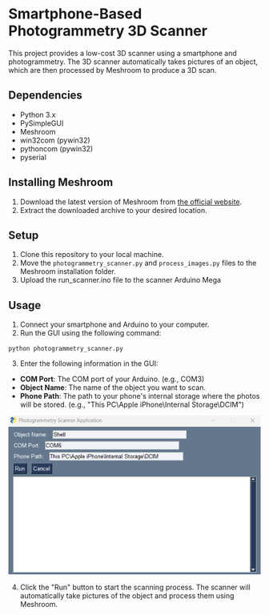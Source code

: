 # Smartphone-Based Photogrammetry 3D Scanner

This project provides a low-cost 3D scanner using a smartphone and photogrammetry. The 3D scanner automatically takes pictures of an object, which are then processed by Meshroom to produce a 3D scan.

## Dependencies

- Python 3.x
- PySimpleGUI
- Meshroom
- win32com (pywin32)
- pythoncom (pywin32)
- pyserial

## Installing Meshroom

1. Download the latest version of Meshroom from [the official website](https://alicevision.org/#meshroom).
2. Extract the downloaded archive to your desired location.

## Setup

1. Clone this repository to your local machine.
2. Move the `photogrammetry_scanner.py` and `process_images.py` files to the Meshroom installation folder.
3. Upload the run_scanner.ino file to the scanner Arduino Mega

## Usage

1. Connect your smartphone and Arduino to your computer.
2. Run the GUI using the following command:
```
python photogrammetry_scanner.py
```

3. Enter the following information in the GUI:

- **COM Port**: The COM port of your Arduino. (e.g., COM3)
- **Object Name**: The name of the object you want to scan.
- **Phone Path**: The path to your phone's internal storage where the photos will be stored. (e.g., "This PC\Apple iPhone\Internal Storage\DCIM")

<p align="center">
  <img src="ScannerGUI.png" alt="GUI Example">
</p>

4. Click the "Run" button to start the scanning process. The scanner will automatically take pictures of the object and process them using Meshroom.
